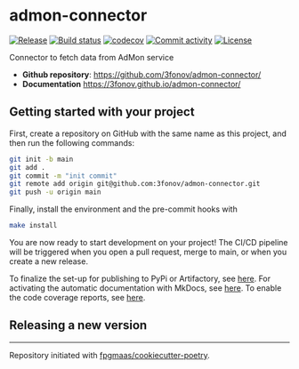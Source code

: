 # admon-connector

[![Release](https://img.shields.io/github/v/release/3fonov/admon-connector)](https://img.shields.io/github/v/release/3fonov/admon-connector)
[![Build status](https://img.shields.io/github/actions/workflow/status/3fonov/admon-connector/main.yml?branch=main)](https://github.com/3fonov/admon-connector/actions/workflows/main.yml?query=branch%3Amain)
[![codecov](https://codecov.io/gh/3fonov/admon-connector/branch/main/graph/badge.svg)](https://codecov.io/gh/3fonov/admon-connector)
[![Commit activity](https://img.shields.io/github/commit-activity/m/3fonov/admon-connector)](https://img.shields.io/github/commit-activity/m/3fonov/admon-connector)
[![License](https://img.shields.io/github/license/3fonov/admon-connector)](https://img.shields.io/github/license/3fonov/admon-connector)

Connector to fetch data from AdMon service

- **Github repository**: <https://github.com/3fonov/admon-connector/>
- **Documentation** <https://3fonov.github.io/admon-connector/>

## Getting started with your project

First, create a repository on GitHub with the same name as this project, and then run the following commands:

```bash
git init -b main
git add .
git commit -m "init commit"
git remote add origin git@github.com:3fonov/admon-connector.git
git push -u origin main
```

Finally, install the environment and the pre-commit hooks with

```bash
make install
```

You are now ready to start development on your project!
The CI/CD pipeline will be triggered when you open a pull request, merge to main, or when you create a new release.

To finalize the set-up for publishing to PyPi or Artifactory, see [here](https://fpgmaas.github.io/cookiecutter-poetry/features/publishing/#set-up-for-pypi).
For activating the automatic documentation with MkDocs, see [here](https://fpgmaas.github.io/cookiecutter-poetry/features/mkdocs/#enabling-the-documentation-on-github).
To enable the code coverage reports, see [here](https://fpgmaas.github.io/cookiecutter-poetry/features/codecov/).

## Releasing a new version



---

Repository initiated with [fpgmaas/cookiecutter-poetry](https://github.com/fpgmaas/cookiecutter-poetry).
